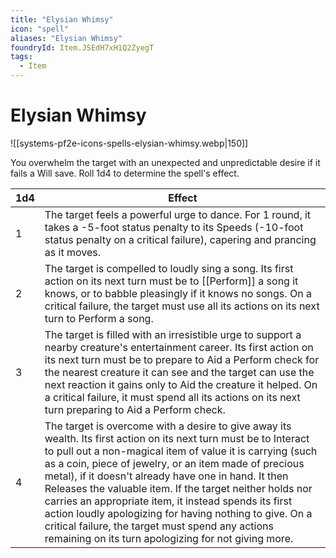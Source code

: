 ```yaml
---
title: "Elysian Whimsy"
icon: "spell"
aliases: "Elysian Whimsy"
foundryId: Item.JSEdH7xH1Q2ZyegT
tags:
  - Item
---
```


# Elysian Whimsy
![[systems-pf2e-icons-spells-elysian-whimsy.webp|150]]

You overwhelm the target with an unexpected and unpredictable desire if it fails a Will save. Roll 1d4 to determine the spell's effect.

| 1d4 | Effect |
| --- | --- |
| 1 | The target feels a powerful urge to dance. For 1 round, it takes a -5-foot status penalty to its Speeds (-10-foot status penalty on a critical failure), capering and prancing as it moves. |
| 2 | The target is compelled to loudly sing a song. Its first action on its next turn must be to [[Perform]] a song it knows, or to babble pleasingly if it knows no songs. On a critical failure, the target must use all its actions on its next turn to Perform a song. |
| 3 | The target is filled with an irresistible urge to support a nearby creature's entertainment career. Its first action on its next turn must be to prepare to Aid a Perform check for the nearest creature it can see and the target can use the next reaction it gains only to Aid the creature it helped. On a critical failure, it must spend all its actions on its next turn preparing to Aid a Perform check. |
| 4 | The target is overcome with a desire to give away its wealth. Its first action on its next turn must be to Interact to pull out a non-magical item of value it is carrying (such as a coin, piece of jewelry, or an item made of precious metal), if it doesn't already have one in hand. It then Releases the valuable item. If the target neither holds nor carries an appropriate item, it instead spends its first action loudly apologizing for having nothing to give. On a critical failure, the target must spend any actions remaining on its turn apologizing for not giving more. |
